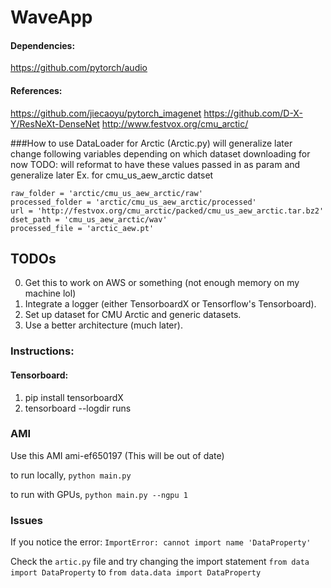 # WaveApp

#### Dependencies:

https://github.com/pytorch/audio



#### References:

https://github.com/jiecaoyu/pytorch_imagenet
https://github.com/D-X-Y/ResNeXt-DenseNet
http://www.festvox.org/cmu_arctic/


###How to use DataLoader for Arctic (Arctic.py) will generalize later 
change following variables depending on which dataset downloading for now
TODO: will reformat to have these values passed in as param and generalize later
Ex. for cmu_us_aew_arctic datset

    raw_folder = 'arctic/cmu_us_aew_arctic/raw'
    processed_folder = 'arctic/cmu_us_aew_arctic/processed'
    url = 'http://festvox.org/cmu_arctic/packed/cmu_us_aew_arctic.tar.bz2'
    dset_path = 'cmu_us_aew_arctic/wav'
    processed_file = 'arctic_aew.pt'

    






## TODOs
0. Get this to work on AWS or something (not enough memory on my machine lol)
1. Integrate a logger (either TensorboardX or Tensorflow's Tensorboard).
2. Set up dataset for CMU Arctic and generic datasets.
3. Use a better architecture (much later).

### Instructions:

#### Tensorboard:
1. pip install tensorboardX
2. tensorboard --logdir runs



### AMI 
Use this AMI ami-ef650197
(This will be out of date)


to run locally, 
   `python main.py`

to run with GPUs,
   `python main.py --ngpu 1`

### Issues
If you notice the error:
   `ImportError: cannot import name 'DataProperty'`
   
Check the `artic.py` file and try changing the import statement `from data import DataProperty` to `from data.data import DataProperty`